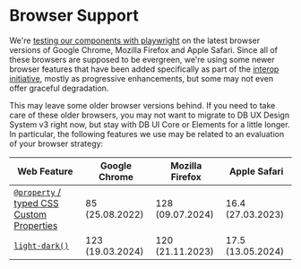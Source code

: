 # Browser Support

We're [testing our components with playwright](../../foundations/test-table) on the latest browser versions of Google Chrome, Mozilla Firefox and Apple Safari. Since all of these browsers are supposed to be evergreen, we're using some newer browser features that have been added specifically as part of the [interop initiative](https://web.dev/blog/interop-2025), mostly as progressive enhancements, but some may not even offer graceful degradation.

This may leave some older browser versions behind. If you need to take care of these older browsers, you may not want to migrate to DB UX Design System v3 right now, but stay with DB UI Core or Elements for a little longer. In particular, the following features we use may be related to an evaluation of your browser strategy:

| Web Feature                                                                                                                     | Google Chrome    | Mozilla Firefox  | Apple Safari      |
| ------------------------------------------------------------------------------------------------------------------------------- | ---------------- | ---------------- | ----------------- |
| [`@property` / typed CSS Custom Properties](https://developer.mozilla.org/en-US/docs/Web/CSS/@property)                         | 85 (25.08.2022)  | 128 (09.07.2024) | 16.4 (27.03.2023) |
| [`light-dark()`](https://developer.mozilla.org/en-US/docs/Web/CSS/color_value/light-dark)                                       | 123 (19.03.2024) | 120 (21.11.2023) | 17.5 (13.05.2024) |
